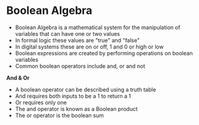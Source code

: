 # Boolean Algebra

- Boolean Algebra is a mathematical system for the manipulation of variables that can have one or two values
- In formal logic these values are "true" and "false" 
- In digital systems these are on or off, 1 and 0 or high or low
- Boolean expressions are created by performing operations on boolean variables
- Common boolean operators include and, or and not

**And & Or**

- A boolean operator can be described using a truth table
- And requires both inputs to be a 1 to return a 1
- Or requires only one
- The and operator is known as a Boolean product
- The or operator is the boolean sum

